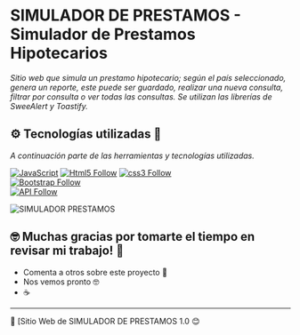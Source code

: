 # SIMULADOR DE PRESTAMOS - Simulador de Prestamos Hipotecarios

_Sitio web que simula un prestamo hipotecario; según el país seleccionado, genera un reporte, este puede ser guardado, realizar una nueva consulta, filtrar por consulta o ver todas las consultas. Se utilizan las librerías de SweeAlert y Toastify._

## ⚙️ Tecnologías utilizadas 🚀

_A continuación parte de las herramientas y tecnologías utilizadas._

[![JavaScript](https://img.shields.io/badge/JavaScript-F7DF1E?style=for-the-badge&logo=javascript&logoColor=white&labelColor=101010)](#)
[![Html5 Follow](https://img.shields.io/badge/HTML5-E34F26?style=for-the-badge&logo=html5&logoColor=white&labelColor=101010)](#)
[![css3 Follow](https://img.shields.io/badge/CSS3-1572B6?style=for-the-badge&logo=css3&logoColor=white&labelColor=101010)](#)
</br>
[![Bootstrap Follow](https://img.shields.io/badge/Bootstrap-563D7C?style=for-the-badge&logo=bootstrap&logoColor=white&labelColor=101010)](#)
</br>
[![API Follow](https://img.shields.io/badge/API-1572B6?style=for-the-badge&logo=javascript&logoColor=white&labelColor=101010)](#)
</br>


![SIMULADOR PRESTAMOS](Images/MockupSimuladorCrédito.png)


## 🤓 Muchas gracias por tomarte el tiempo en revisar mi trabajo! 💫

* Comenta a otros sobre este proyecto 📢
* Nos vemos pronto 🤓
* ☕️



---
📌 [Sitio Web de SIMULADOR DE PRESTAMOS 1.0 😊
